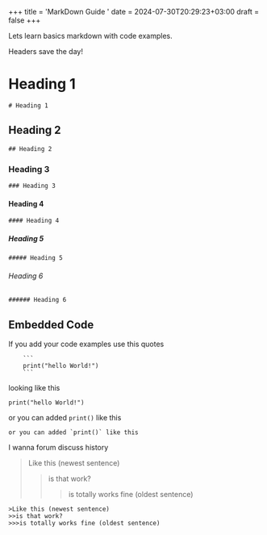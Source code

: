 +++
title = 'MarkDown Guide '
date = 2024-07-30T20:29:23+03:00
draft = false
+++

Lets learn basics markdown with code examples.

Headers save the day!
# Heading 1
```
# Heading 1
```
## Heading 2
```
## Heading 2
```
### Heading 3
```
### Heading 3
```
#### Heading 4
```
#### Heading 4
``` 
##### Heading 5
```
##### Heading 5
```
###### Heading 6
```
###### Heading 6
```

## Embedded Code 

 If you add your code examples use this quotes
```
    ```
    print("hello World!")
    ```
```
looking like this
```
print("hello World!")
```
or you can added `print()` like this
```
or you can added `print()` like this
```
I wanna forum discuss history
>Like this (newest sentence)
>>is that work?
>>>is totally works fine (oldest sentence)

```
>Like this (newest sentence)
>>is that work?
>>>is totally works fine (oldest sentence)
```
